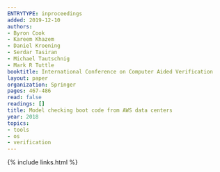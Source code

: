 ```yaml
---
ENTRYTYPE: inproceedings
added: 2019-12-10
authors:
- Byron Cook
- Kareem Khazem
- Daniel Kroening
- Serdar Tasiran
- Michael Tautschnig
- Mark R Tuttle
booktitle: International Conference on Computer Aided Verification
layout: paper
organization: Springer
pages: 467-486
read: false
readings: []
title: Model checking boot code from AWS data centers
year: 2018
topics:
- tools
- os
- verification
---
```


{% include links.html %}
